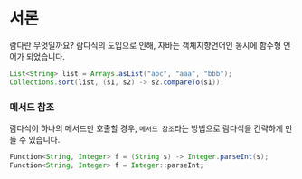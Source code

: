 # 서론

람다란 무엇일까요? 람다식의 도입으로 인해, 자바는 객체지향언어인 동시에 함수형 언어가 되었습니다.

```java
List<String> list = Arrays.asList("abc", "aaa", "bbb");
Collections.sort(list, (s1, s2) -> s2.compareTo(s1));
```

### 메서드 참조

람다식이 하나의 메서드만 호출할 경우, `메서드 참조`라는 방법으로 람다식을 간략하게 만들 수 있습니다.

```java
Function<String, Integer> f = (String s) -> Integer.parseInt(s);
Function<String, Integer> f = Integer::parseInt;
```
